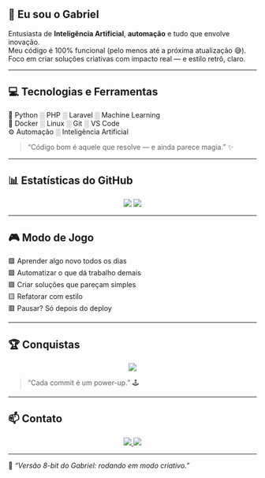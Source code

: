 
## 👾 Eu sou o Gabriel

Entusiasta de **Inteligência Artificial**, **automação** e tudo que envolve inovação.  
Meu código é 100% funcional (pelo menos até a próxima atualização 😅).  
Foco em criar soluções criativas com impacto real — e estilo retrô, claro.  

---

## 💻 Tecnologias e Ferramentas

🧠 Python ░ PHP ░ Laravel ░ Machine Learning  
🐋 Docker ░ Linux ░ Git ░ VS Code  
⚙️ Automação ░ Inteligência Artificial  

> “Código bom é aquele que resolve — e ainda parece magia.” ✨

---

## 📊 Estatísticas do GitHub

<p align="center">
  <img src="https://github-readme-stats.vercel.app/api?username=gabriellina640&show_icons=true&theme=radical" />
  <img src="https://github-readme-stats.vercel.app/api/top-langs/?username=gabriellina640&layout=compact&theme=radical" />
</p>

---

## 🎮 Modo de Jogo

🟩 Aprender algo novo todos os dias  
🟩 Automatizar o que dá trabalho demais  
🟩 Criar soluções que pareçam simples  
🟨 Refatorar com estilo  
🟥 Pausar? Só depois do deploy  

---

## 🏆 Conquistas

<p align="center">
  <img src="https://github-readme-streak-stats.herokuapp.com/?user=gabriellina640&theme=radical" />
</p>

> “Cada commit é um power-up.” 🕹️

---

## 📫 Contato

<p align="center">
  <a href="mailto:gabriellina640@gmail.com">
    <img src="https://img.shields.io/badge/Email-FF5722?style=for-the-badge&logo=gmail&logoColor=white" />
  </a>
  <a href="https://instagram.com/gaahenrique__" target="_blank">
    <img src="https://img.shields.io/badge/Instagram-E4405F?style=for-the-badge&logo=instagram&logoColor=white" />
  </a>
</p>

---

🧩 *“Versão 8-bit do Gabriel: rodando em modo criativo.”*
